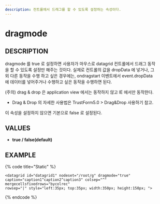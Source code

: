 ```yaml
---
description: 컨트롤에서 드래그를 할 수 있도록 설정하는 속성이다.
---
```


# dragmode

## DESCRIPTION

dragmode 를 true 로 설정하면 사용자가 마우스로 datagrid 컨트롤에서 드래그 동작을 할 수 있도록 설정만 해주는 것이다. 실제로 컨트롤의 값을 dropData 에 넣거나, 그 외 다른 동작을 수행 하고 싶은 경우에는, ondragstart 이벤트에서 event.dropData 에 데이터를 넣어주거나 수행하고 싶은 동작을 수행하면 된다.

\(주의\) drag & drop 은 application view 에서는 동작하지 않고 IE 에서만 동작한다.

* Drag & Drop 의 자세한 사용법은  TrustForm5.0 &gt; Drag&Drop 사용하기  참고.

이 속성을 설정하지 않으면 기본으로 false 로 설정된다.

## VALUES

* **true / false\(default\)**

## EXAMPLE

{% code title="Static" %}
```markup
<datagrid id="datagrid1" nodeset="/root/g" dragmode="true" 
caption="caption1^caption2^caption3" colsep="^" mergecellsfixedrows="bycolrec" 
rowsep="|" style="left:35px; top:35px; width:350px; height:150px; "> 
```
{% endcode %}



